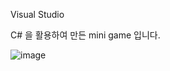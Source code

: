 Visual Studio  <br/>

C# 을 활용하여 만든 
mini game 입니다.


![image](https://github.com/JinkyuByeon/blockCrashGame/assets/143058432/2075bd03-fe3c-4d89-9b8b-02da2be7e6c6)
